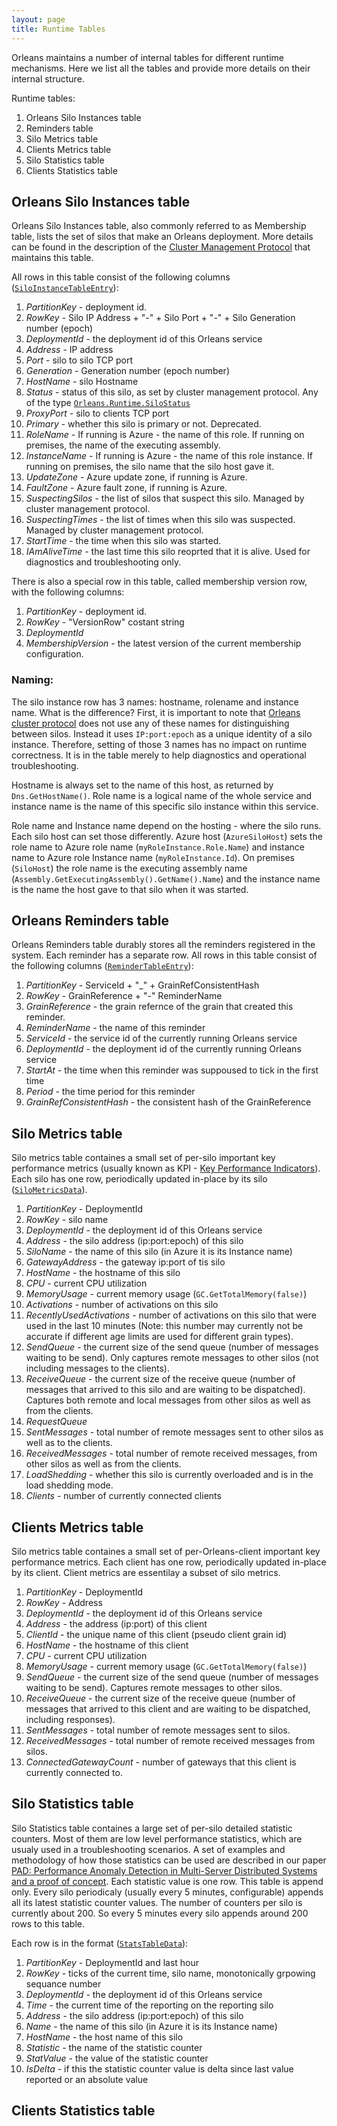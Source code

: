 ```yaml
---
layout: page
title: Runtime Tables
---
```


Orleans maintains a number of internal tables for different runtime mechanisms. Here we list all the tables and provide more details on their internal structure.

Runtime tables:

1. Orleans Silo Instances table
2. Reminders table
3. Silo Metrics table
4. Clients Metrics table
5. Silo Statistics table
6. Clients Statistics table

## Orleans Silo Instances table

Orleans Silo Instances table, also commonly referred to as Membership table, lists the set of silos that make an Orleans deployment. More details can be found in the description of the [Cluster Management Protocol](Cluster-Management) that maintains this table.

All rows in this table consist of the following columns ([`SiloInstanceTableEntry`](https://github.com/dotnet/orleans/blob/master/src/Orleans/AzureUtils/OrleansSiloInstanceManager.cs#L40)):

1. *PartitionKey* - deployment id.
2. *RowKey* - Silo IP Address + "-" + Silo Port + "-" + Silo Generation number (epoch)
3. *DeploymentId* - the deployment id of this Orleans service
4. *Address* - IP address
5. *Port* - silo to silo TCP port
6. *Generation* - Generation number (epoch number)
7. *HostName* - silo Hostname
8. *Status* - status of this silo, as set by cluster management protocol. Any of the type [`Orleans.Runtime.SiloStatus`](https://github.com/dotnet/orleans/blob/master/src/Orleans/Runtime/SiloStatus.cs)
9. *ProxyPort* - silo to clients TCP port
10. *Primary* - whether this silo is primary or not. Deprecated.
11. *RoleName* - If running is Azure - the name of this role. If running on premises, the name of the executing assembly.
12. *InstanceName* - If running is Azure - the name of this role instance. If running on premises, the silo name that the silo host gave it.
13. *UpdateZone* - Azure update zone, if running is Azure.
14. *FaultZone* - Azure fault zone, if running is Azure.
15. *SuspectingSilos* - the list of silos that suspect this silo. Managed by cluster management protocol. 
16. *SuspectingTimes* - the list of times when this silo was suspected. Managed by cluster management protocol. 
17. *StartTime* - the time when this silo was started.
18. *IAmAliveTime* - the last time this silo reoprted that it is alive. Used for diagnostics and troubleshooting only.

There is also a special row in this table, called membership version row, with the following columns:

1. *PartitionKey* - deployment id.
2. *RowKey* - "VersionRow" costant string
3. *DeploymentId* 
4. *MembershipVersion* - the latest version of the current membership configuration. 

### Naming:
The silo instance row has 3 names: hostname, rolename and instance name. What is the difference?
First, it is important to note that [Orleans cluster protocol](http://dotnet.github.io/orleans/Runtime-Implementation-Details/Cluster-Management.html) does not use any of these names for distinguishing between silos. Instead it uses `IP:port:epoch` as a unique identity of a silo instance. Therefore, setting of those 3 names has no impact on runtime correctness. It is in the table merely to help diagnostics and operational troubleshooting.

Hostname is always set to the name of this host, as returned by `Dns.GetHostName()`.
Role name is a logical name of the whole service and instance name is the name of this specific silo instance within this service.

Role name and Instance name depend on the hosting - where the silo runs. Each silo host can set those differently.
Azure host (`AzureSiloHost`) sets the role name to Azure role name (`myRoleInstance.Role.Name`) and instance name to Azure role Instance name (`myRoleInstance.Id`).
On premises (`SiloHost`) the role name is the executing  assembly name (`Assembly.GetExecutingAssembly().GetName().Name`) and the instance name is the name the host gave to that silo when it was started.


## Orleans Reminders table

Orleans Reminders table durably stores all the reminders registered in the system. Each reminder has a separate row. All rows in this table consist of the following columns ([`ReminderTableEntry`](https://github.com/dotnet/orleans/blob/master/src/OrleansRuntime/ReminderService/RemindersTableManager.cs#L38)):

1. *PartitionKey* - ServiceId + "_" + GrainRefConsistentHash
2. *RowKey* -  GrainReference + "-" ReminderName
3. *GrainReference* - the grain refernce of the grain that created this reminder.
4. *ReminderName* - the name of this reminder
5. *ServiceId* - the service id of the currently running Orleans service
6. *DeploymentId* - the deployment  id of the currently running Orleans service
7. *StartAt* - the time when this reminder was suppoused to tick in the first time
8. *Period* - the time period for this reminder
9. *GrainRefConsistentHash* - the consistent hash of the GrainReference


## Silo Metrics table

Silo metrics table containes a small set of per-silo important key performance metrics (usually known as KPI - [Key Performance Indicators](http://en.wikipedia.org/wiki/Performance_indicator)). Each silo has one row, periodically updated in-place by its silo ([`SiloMetricsData`](https://github.com/dotnet/orleans/blob/master/src/Orleans/AzureUtils/SiloMetricsTableDataManager.cs#L36)).

1. *PartitionKey* - DeploymentId
2. *RowKey* -  silo name
3. *DeploymentId* -  the deployment id of this Orleans service
4. *Address* - the silo address (ip:port:epoch) of this silo
5. *SiloName* - the name of this silo (in Azure it is its Instance name)
6. *GatewayAddress* - the gateway ip:port of tis silo
7. *HostName* - the hostname of this silo
8. *CPU* - current CPU utilization
9. *MemoryUsage* - current memory usage (`GC.GetTotalMemory(false)`)
10. *Activations* - number of activations on this silo
11. *RecentlyUsedActivations* - number of activations on this silo that were used in the last 10 minutes (Note: this number may currently not be accurate if  different age limits are used for different grain types).
12. *SendQueue* - the current size of the send queue (number of messages waiting to be send). Only captures remote messages to other silos (not including messages to the clients).
13. *ReceiveQueue* - the current size of the receive queue (number of messages that arrived to this silo and are waiting to be dispatched). Captures both remote and local messages from other silos as well as from the clients.
14. *RequestQueue*
15. *SentMessages* - total number of remote messages sent to other silos as well as to the clients.
16. *ReceivedMessages* - total number of remote received messages, from other silos as well as from the clients.
17. *LoadShedding* - whether this silo is currently overloaded and is in the load shedding mode.
18. *Clients* - number of currently connected clients


## Clients Metrics table

Silo metrics table containes a small set of per-Orleans-client important key performance metrics. Each client has one row,  periodically updated in-place by its client. Client metrics are essentilay a subset of silo metrics.

1. *PartitionKey* - DeploymentId
2. *RowKey* - Address
3. *DeploymentId* -  the deployment id of this Orleans service
4. *Address* - the address (ip:port) of this client
5. *ClientId* - the unique name of this client (pseudo client grain id)
6. *HostName* - the hostname of this client
7. *CPU* - current CPU utilization
8. *MemoryUsage* - current memory usage (`GC.GetTotalMemory(false)`)
9. *SendQueue* - the current size of the send queue (number of messages waiting to be send). Captures remote messages to other silos.
10. *ReceiveQueue* - the current size of the receive queue (number of messages that arrived to this client and are waiting to be dispatched, including responses).
11. *SentMessages* - total number of remote messages sent to silos.
12. *ReceivedMessages* - total number of remote received messages from silos.
13. *ConnectedGatewayCount* - number of gateways that this client is currently connected to.


## Silo Statistics table

Silo Statistics table containes a large set of per-silo detailed statistic counters. Most of them are low level performance statistics, which are usualy used in a troubleshooting scenarios. A set of examples and methodology of how those statistics can be used are described in our paper [PAD: Performance Anomaly Detection in Multi-Server Distributed Systems and a proof of concept](http://research.microsoft.com/apps/pubs/?id=217109).
Each statistic value is one row. This table is append only. Every silo periodicaly (usually every 5 minutes, configurable) appends all its latest statistic counter values. The number of counters per silo is currently about 200. So every 5 minutes every silo appends around 200 rows to this table. 

Each row is in the format ([`StatsTableData`](https://github.com/dotnet/orleans/blob/master/src/Orleans/AzureUtils/StatsTableDataManager.cs#L38)):

1. *PartitionKey* - DeploymentId and last hour
2. *RowKey* - ticks of the current time, silo name, monotonically grpowing sequance number
3. *DeploymentId* -  the deployment id of this Orleans service
4. *Time* -  the current time of the reporting on the reporting silo
5. *Address* - the silo address (ip:port:epoch) of this silo
6. *Name* - the name of this silo (in Azure it is its Instance name)
7. *HostName* - the host name of this silo
8. *Statistic* - the name of the statistic counter
9. *StatValue* - the value of the statistic counter
10. *IsDelta* - if this the statistic counter value is delta since last value reported or an absolute value


## Clients Statistics table


